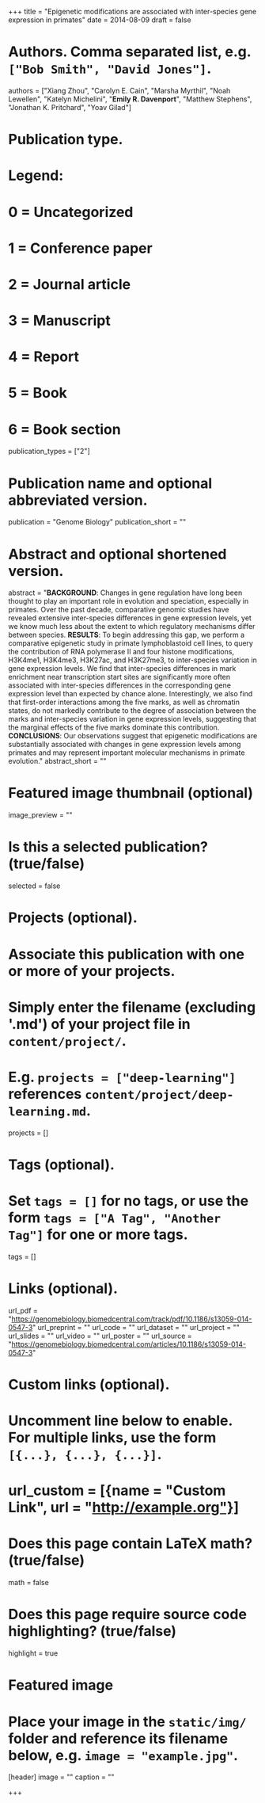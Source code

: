 +++
title = "Epigenetic modifications are associated with inter-species gene expression in primates"
date = 2014-08-09
draft = false

# Authors. Comma separated list, e.g. `["Bob Smith", "David Jones"]`.
authors = ["Xiang Zhou", "Carolyn E. Cain", "Marsha Myrthil", "Noah Lewellen", "Katelyn Michelini", "**Emily R. Davenport**", "Matthew Stephens", "Jonathan K. Pritchard", "Yoav Gilad"]

# Publication type.
# Legend:
# 0 = Uncategorized
# 1 = Conference paper
# 2 = Journal article
# 3 = Manuscript
# 4 = Report
# 5 = Book
# 6 = Book section
publication_types = ["2"]

# Publication name and optional abbreviated version.
publication = "Genome Biology"
publication_short = ""

# Abstract and optional shortened version.
abstract = "**BACKGROUND**: Changes in gene regulation have long been thought to play an important role in evolution and speciation, especially in primates. Over the past decade, comparative genomic studies have revealed extensive inter-species differences in gene expression levels, yet we know much less about the extent to which regulatory mechanisms differ between species. **RESULTS**: To begin addressing this gap, we perform a comparative epigenetic study in primate lymphoblastoid cell lines, to query the contribution of RNA polymerase II and four histone modifications, H3K4me1, H3K4me3, H3K27ac, and H3K27me3, to inter-species variation in gene expression levels. We find that inter-species differences in mark enrichment near transcription start sites are significantly more often associated with inter-species differences in the corresponding gene expression level than expected by chance alone. Interestingly, we also find that first-order interactions among the five marks, as well as chromatin states, do not markedly contribute to the degree of association between the marks and inter-species variation in gene expression levels, suggesting that the marginal effects of the five marks dominate this contribution. **CONCLUSIONS**: Our observations suggest that epigenetic modifications are substantially associated with changes in gene expression levels among primates and may represent important molecular mechanisms in primate evolution."
abstract_short = ""

# Featured image thumbnail (optional)
image_preview = ""

# Is this a selected publication? (true/false)
selected = false

# Projects (optional).
#   Associate this publication with one or more of your projects.
#   Simply enter the filename (excluding '.md') of your project file in `content/project/`.
#   E.g. `projects = ["deep-learning"]` references `content/project/deep-learning.md`.
projects = []

# Tags (optional).
#   Set `tags = []` for no tags, or use the form `tags = ["A Tag", "Another Tag"]` for one or more tags.
tags = []

# Links (optional).
url_pdf = "https://genomebiology.biomedcentral.com/track/pdf/10.1186/s13059-014-0547-3"
url_preprint = ""
url_code = ""
url_dataset = ""
url_project = ""
url_slides = ""
url_video = ""
url_poster = ""
url_source = "https://genomebiology.biomedcentral.com/articles/10.1186/s13059-014-0547-3"

# Custom links (optional).
#   Uncomment line below to enable. For multiple links, use the form `[{...}, {...}, {...}]`.
# url_custom = [{name = "Custom Link", url = "http://example.org"}]

# Does this page contain LaTeX math? (true/false)
math = false

# Does this page require source code highlighting? (true/false)
highlight = true

# Featured image
# Place your image in the `static/img/` folder and reference its filename below, e.g. `image = "example.jpg"`.
[header]
image = ""
caption = ""

+++
